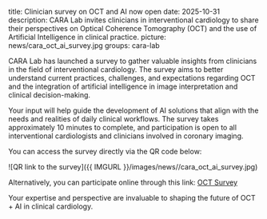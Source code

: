 title: Clinician survey on OCT and AI now open
date: 2025-10-31
description: CARA Lab invites clinicians in interventional cardiology to share their perspectives on Optical Coherence Tomography (OCT) and the use of Artificial Intelligence in clinical practice.
picture: news/cara_oct_ai_survey.jpg
groups: cara-lab

CARA Lab has launched a survey to gather valuable insights from clinicians in the field of interventional cardiology. The survey aims to better understand current practices, challenges, and expectations regarding OCT and the integration of artificial intelligence in image interpretation and clinical decision-making.

Your input will help guide the development of AI solutions that align with the needs and realities of daily clinical workflows. The survey takes approximately 10 minutes to complete, and participation is open to all interventional cardiologists and clinicians involved in coronary imaging.

You can access the survey directly via the QR code below:

![QR link to the survey]({{ IMGURL }}/images/news//cara_oct_ai_survey.jpg) 

Alternatively, you can participate online through this link: [OCT Survey](https://www.surveymonkey.com/r/CARALab)

Your expertise and perspective are invaluable to shaping the future of OCT + AI in clinical cardiology.
